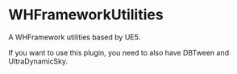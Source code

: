 # WHFrameworkUtilities
A WHFramework utilities based by UE5.

If you want to use this plugin, you need to also have DBTween and UltraDynamicSky.
